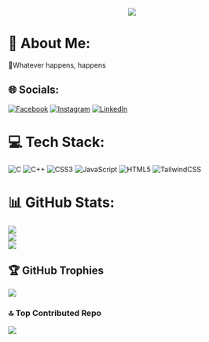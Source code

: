 
<p align="center">
  <img src="https://github.com/SarJ2004/SarJ2004/assets/99111773/ac256d65-db76-4c4e-89df-ebd5a9bf761a" />
</p>

# 💫 About Me:
🫴Whatever happens, happens


## 🌐 Socials:
[![Facebook](https://img.shields.io/badge/Facebook-%231877F2.svg?logo=Facebook&logoColor=white)](https://facebook.com/https://m.facebook.com/profile.php?eav=AfYEtP7zyvacKolNKPfiWVdzLy55nv4a5Qdzg4IPeTSjQIrov6BfcyEufEK1HHyq6Ao&paipv=0) [![Instagram](https://img.shields.io/badge/Instagram-%23E4405F.svg?logo=Instagram&logoColor=white)](https://instagram.com/sarge.x.sarge) [![LinkedIn](https://img.shields.io/badge/LinkedIn-%230077B5.svg?logo=linkedin&logoColor=white)](https://linkedin.com/in/https://www.linkedin.com/in/sarthakjha2004/) 

# 💻 Tech Stack:
![C](https://img.shields.io/badge/c-%2300599C.svg?style=for-the-badge&logo=c&logoColor=white) ![C++](https://img.shields.io/badge/c++-%2300599C.svg?style=for-the-badge&logo=c%2B%2B&logoColor=white) ![CSS3](https://img.shields.io/badge/css3-%231572B6.svg?style=for-the-badge&logo=css3&logoColor=white) ![JavaScript](https://img.shields.io/badge/javascript-%23323330.svg?style=for-the-badge&logo=javascript&logoColor=%23F7DF1E) ![HTML5](https://img.shields.io/badge/html5-%23E34F26.svg?style=for-the-badge&logo=html5&logoColor=white) ![TailwindCSS](https://img.shields.io/badge/tailwindcss-%2338B2AC.svg?style=for-the-badge&logo=tailwind-css&logoColor=white)
# 📊 GitHub Stats:
![](https://github-readme-stats.vercel.app/api?username=SarJ2004&theme=midnight-purple&hide_border=false&include_all_commits=true&count_private=true)<br/>
![](https://github-readme-streak-stats.herokuapp.com/?user=SarJ2004&theme=midnight-purple&hide_border=false)<br/>
![](https://github-readme-stats.vercel.app/api/top-langs/?username=SarJ2004&theme=midnight-purple&hide_border=false&include_all_commits=true&count_private=true&layout=compact)

## 🏆 GitHub Trophies
![](https://github-profile-trophy.vercel.app/?username=SarJ2004&theme=radical&no-frame=false&no-bg=false&margin-w=4)

### 🔝 Top Contributed Repo
![](https://github-contributor-stats.vercel.app/api?username=SarJ2004&limit=5&theme=radical&combine_all_yearly_contributions=true)

<!-- Proudly created with GPRM ( https://gprm.itsvg.in ) -->
